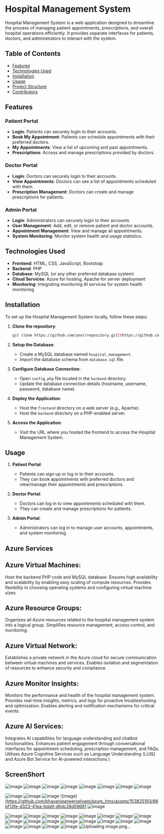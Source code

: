 # Hospital Management System

Hospital Management System is a web application designed to streamline the process of managing patient appointments, prescriptions, and overall hospital operations efficiently. It provides separate interfaces for patients, doctors, and administrators to interact with the system.

## Table of Contents
- [Features](#features)
- [Technologies Used](#technologies-used)
- [Installation](#installation)
- [Usage](#usage)
- [Project Structure](#project-structure)
- [Contributors](#contributors)

## Features

### Patient Portal
- **Login**: Patients can securely login to their accounts.
- **Book My Appointment**: Patients can schedule appointments with their preferred doctors.
- **My Appointments**: View a list of upcoming and past appointments.
- **Prescriptions**: Access and manage prescriptions provided by doctors.

### Doctor Portal
- **Login**: Doctors can securely login to their accounts.
- **View Appointments**: Doctors can see a list of appointments scheduled with them.
- **Prescription Management**: Doctors can create and manage prescriptions for patients.

### Admin Portal
- **Login**: Administrators can securely login to their accounts.
- **User Management**: Add, edit, or remove patient and doctor accounts.
- **Appointment Management**: View and manage all appointments.
- **System Monitoring**: Monitor system health and usage statistics.

## Technologies Used
- **Frontend**: HTML, CSS, JavaScript, Bootstrap
- **Backend**: PHP
- **Database**: MySQL (or any other preferred database system)
- **Cloud Services**: Azure for hosting, Apache for server deployment
- **Monitoring**: Integrating monitoring AI services for system health monitoring

## Installation

To set up the Hospital Management System locally, follow these steps:

1. **Clone the repository**: 
    ```bash
    git clone https://github.com/your/repository.git](https://github.com/bhavanipaneerselvam/azure_hms
    ```

2. **Setup the Database**:
    - Create a MySQL database named `hospital_management`.
    - Import the database schema from `database.sql` file.

3. **Configure Database Connection**:
    - Open `config.php` file located in the `backend` directory.
    - Update the database connection details (hostname, username, password, database name).

4. **Deploy the Application**:
    - Host the `frontend` directory on a web server (e.g., Apache).
    - Host the `backend` directory on a PHP-enabled server.

5. **Access the Application**:
    - Visit the URL where you hosted the frontend to access the Hospital Management System.

## Usage

1. **Patient Portal**:
    - Patients can sign up or log in to their accounts.
    - They can book appointments with preferred doctors and view/manage their appointments and prescriptions.

2. **Doctor Portal**:
    - Doctors can log in to view appointments scheduled with them.
    - They can create and manage prescriptions for patients.

3. **Admin Portal**:
    - Administrators can log in to manage user accounts, appointments, and system monitoring.


## Azure Services 

## Azure Virtual Machines:

Host the backend PHP code and MySQL database.
Ensures high availability and scalability by enabling easy scaling of compute resources.
Provides flexibility in choosing operating systems and configuring virtual machine sizes.
## Azure Resource Groups:

Organizes all Azure resources related to the hospital management system into a logical group.
Simplifies resource management, access control, and monitoring.
## Azure Virtual Network:

Establishes a private network in the Azure cloud for secure communication between virtual machines and services.
Enables isolation and segmentation of resources to enhance security and compliance.
## Azure Monitor Insights:

Monitors the performance and health of the hospital management system.
Provides real-time insights, metrics, and logs for proactive troubleshooting and optimization.
Enables alerting and notification mechanisms for critical events.
## Azure AI Services:

Integrates AI capabilities for language understanding and chatbot functionalities.
Enhances patient engagement through conversational interfaces for appointment scheduling, prescription management, and FAQs.
Utilizes Azure Cognitive Services such as Language Understanding (LUIS) and Azure Bot Service for AI-powered interactions.\



## ScreenShort 
![image](https://github.com/bhavanipaneerselvam/azure_hms/assets/153912844/1a61c622-9466-4d30-9a80-e9dce4f6dcc8)
![image](https://github.com/bhavanipaneerselvam/azure_hms/assets/153912844/bb94872c-9557-4441-bea3-4e9f7eba6cdb)
![image](https://github.com/bhavanipaneerselvam/azure_hms/assets/153912844/b97a7e10-6053-49c1-9256-d4692086854d)
![image](https://github.com/bhavanipaneerselvam/azure_hms/assets/153912844/3a854ba0-2206-4db5-8ff1-eb3fd38ff9cb)
![image](https://github.com/bhavanipaneerselvam/azure_hms/assets/153912844/6c30fefb-5f15-491e-be4a-ffcc17aefef3)
![image](https://github.com/bhavanipaneerselvam/azure_hms/assets/153912844/058467d3-5092-40b7-95c8-9d87e8f28c31)
![image](https://github.com/bhavanipaneerselvam/azure_hms/assets/153912844/df0af038-04f7-4c7c-ac12-167320a38dc4)
![image](https://github.com/bhavanipaneerselvam/azure_hms/assets/153912844/62726717-2824-49a6-996d-c3bf35ffacc6)

![image](https://github.com/bhavanipaneerselvam/azure_hms/assets/153825193/17acb5e9-9e08-4c58-a7aa-ad63af8dfcd0)
![image](https://github.com/bhavanipaneerselvam/azure_hms/assets/153825193/ef163471-a692-4d7d-bc52-a0f030ce8604)
![image](https://github.com/bhavanipaneerselvam/azure_hms/assets/153825193/6b7c5528-d44c-43ef-a48d-7fb7314af947)
![image](https://github.com/bhavanipaneerselvam/azure_hms/assets/153825193/86bf13fe-d323-41ea-bda9-d6dc28d59681
![image](https://github.com/bhavanipaneerselvam/azure_hms/assets/153825193/ebfc50f9-27a8-4a71-b5a0-f74d700c7d0d)

![image](https://github.com/bhavanipaneerselvam/azure_hms/assets/153825193/9febcbe9-1912-420f-bf64-4c253658fb3f)
![image](https://github.com/bhavanipaneerselvam/azure_hms/assets/153825193/e0a1b31e-2100-44c4-8f82-0411ac8b7693)
![image](https://github.com/bhavanipaneerselvam/azure_hms/assets/153825193/db894ecd-6451-4506-8dac-ec21131ef91f)
![image](https://github.com/bhavanipaneerselvam/azure_hms/assets/153825193/25e9c4f0-7f05-4f8b-b1c6-61f03df42f77)
![image](https://github.com/bhavanipaneerselvam/azure_hms/assets/153825193/064c10b1-748e-445b-a31d-8ca4783cf6f4)
![image](https://github.com/bhavanipaneerselvam/azure_hms/assets/153825193/d507ed18-03bc-42d3-aa57-776247537225)
![image](https://github.com/bhavanipaneerselvam/azure_hms/assets/153825193/778b6a59-e6e1-4fdb-8c81-bf5b70b2cf78)
![image](https://github.com/bhavanipaneerselvam/azure_hms/assets/153825193/9bb0453d-1a50-4ecc-ac0c-8122c30bdd94)
![image](https://github.com/bhavanipaneerselvam/azure_hms/assets/153825193/7f382ef8-6acb-42d7-86f8-1090284c7359)
![image](https://github.com/bhavanipaneerselvam/azure_hms/assets/153825193/b1d87221-68e0-4967-8bef-7e8df910dba3)
![image](https://github.com/bhavanipaneerselvam/azure_hms/assets/153825193/d2fb51e3-cbd3-42c7-acf2-cc983a93a838)
![image](https://github.com/bhavanipaneerselvam/azure_hms/assets/153825193/78365688-d561-427c-a030-ab25fcac8d3d)
![image](https://github.com/bhavanipaneerselvam/azure_hms/assets/153825193/5cb2d0a3-471a-495f-b6f7-046a565bb12b)
![image](https://github.com/bhavanipaneerselvam/azure_hms/assets/153825193/79fb773a-2c1e-4a6c-80a9-a12f256f8a54)
![image](https://github.com/bhavanipaneerselvam/azure_hms/assets/153825193/d662fa9a-b107-4201-99b1-c4bfcffec653)
![image](https://github.com/bhavanipaneerselvam/azure_hms/assets/153825193/6b88d9a7-9e16-43c3-8ce3-ad79c246b885)
![image](https://github.com/bhavanipaneerselvam/azure_hms/assets/153825193/68e7611b-bf93-40de-ae55-3fe6bcf95694)
![image](https://github.com/bhavanipaneerselvam/azure_hms/assets/153825193/d7a1e90b-a93b-4d78-9e8d-6ece4f397b21)
![image](https://github.com/bhavanipaneerselvam/azure_hms/assets/153825193/e27c9318-c66f-4597-bbf5-c0609ce61365)
![image](https://github.com/bhavanipaneerselvam/azure_hms/assets/153825193/fc14606f-d12a-4012-8d5e-0fca7af4948c)
![Uploading image.png…]()











































